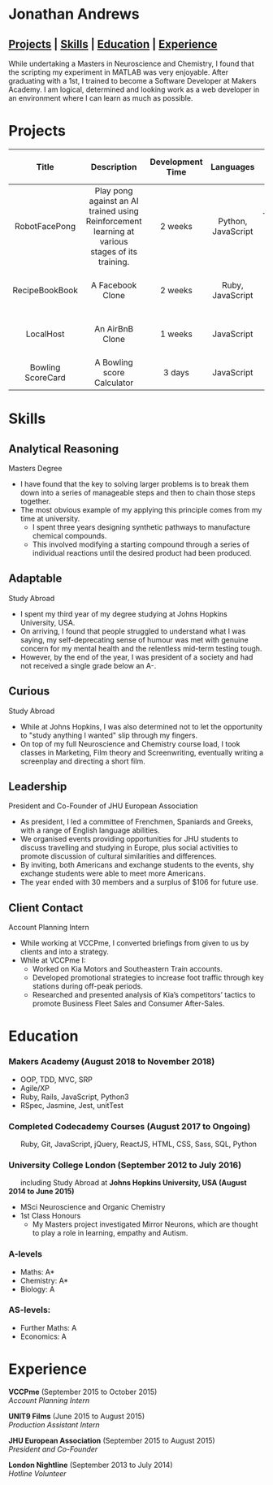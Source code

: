 # Jonathan Andrews

## [Projects](#Projects) | [Skills](#Skills) | [Education](#Education) | [Experience](#Experience)

While undertaking a Masters in Neuroscience and Chemistry, I found that the scripting my experiment in MATLAB was very enjoyable. After graduating with a 1st, I trained to become a Software Developer at Makers Academy. I am logical, determined and looking work as a web developer in an environment where I can learn as much as possible.

# Projects

| Title | Description | Development Time | Languages | Technologies | Testing | Link to Repo |
| :---: |:-----------:| :-----------:| :-----------:| :-----------:| :-----------: | :-----------:|
| RobotFacePong   | Play pong against an AI trained using Reinforcement learning at various stages of its training. | 2 weeks |Python, JavaScript|  TensorFlow, TensorFlow.JS, Keras, ExpressJS, Heroku  | unitTest, Jest, Travis CI |[:tennis:](https://github.com/JonathanAndrews/robot_pong)|
| RecipeBookBook | A Facebook Clone | 2 weeks | Ruby, JavaScript | Rails, React, PostgreSQL, Heroku | RSpec, Jest, Capybara, Travis CI |[:book:](https://github.com/JonathanAndrews/acebook-RecipeBookBook)|
| LocalHost | An AirBnB Clone | 1 weeks | JavaScript | Node, ExpressJS, Mongoose, MongoDB | Zombie, Jest, Zombie | [:house_with_garden:](https://github.com/JonathanAndrews/MakersBnB)|
| Bowling ScoreCard | A Bowling score Calculator | 3 days | JavaScript | Node, ExpressJS | RSpec, Jest, Puppeteer | [:bowling:](https://github.com/JonathanAndrews/bowling-challenge)|


# Skills

## Analytical Reasoning

Masters Degree

- I have found that the key to solving larger problems is to break them down into a series of manageable steps and then to chain those steps together.
- The most obvious example of my applying this principle comes from my time at university.
  - I spent three years designing synthetic pathways to manufacture chemical compounds.
  - This involved modifying a starting compound through a series of individual reactions until the desired product had been produced.

## Adaptable

Study Abroad

- I spent my third year of my degree studying at Johns Hopkins University, USA.
- On arriving, I found that people struggled to understand what I was saying, my self-deprecating sense of humour was met with genuine concern for my mental health and the relentless mid-term testing tough.
- However, by the end of the year, I was president of a society and had not received a single grade below an A-.

## Curious

Study Abroad

- While at Johns Hopkins, I was also determined not to let the opportunity to "study anything I wanted" slip through my fingers.
- On top of my full Neuroscience and Chemistry course load, I took classes in Marketing, Film theory and Screenwriting, eventually writing a screenplay and directing a short film.

## Leadership

President and Co-Founder of JHU European Association

- As president, I led a committee of Frenchmen, Spaniards and Greeks, with a range of English language abilities.
- We organised events providing opportunities for JHU students to discuss travelling and studying in Europe, plus social activities to promote discussion of cultural similarities and differences.
- By inviting, both Americans and exchange students to the events, shy exchange students were able to meet more Americans.
- The year ended with 30 members and a surplus of $106 for future use.

## Client Contact

Account Planning Intern

- While working at VCCPme, I converted briefings from given to us by clients and into a strategy.
- While at VCCPme I:
  - Worked on Kia Motors and Southeastern Train accounts.
  - Developed promotional strategies to increase foot traffic through key stations during off-peak periods.
  - Researched and presented analysis of Kia’s competitors’ tactics to promote Business Fleet Sales and Consumer After-Sales.

# Education

### Makers Academy (August 2018 to November 2018)

- OOP, TDD, MVC, SRP
- Agile/XP
- Ruby, Rails, JavaScript, Python3
- RSpec, Jasmine, Jest, unitTest

### Completed Codecademy Courses (August 2017 to Ongoing)

&nbsp;&nbsp;&nbsp;&nbsp;&nbsp;&nbsp;Ruby, Git, JavaScript, jQuery, ReactJS, HTML, CSS, Sass, SQL, Python

### University College London (September 2012 to July 2016)
&nbsp;&nbsp;&nbsp;&nbsp;&nbsp;&nbsp;including Study Abroad at **Johns Hopkins University, USA (August 2014 to June 2015)**

- MSci Neuroscience and Organic Chemistry
- 1st Class Honours
  - My Masters project investigated Mirror Neurons, which are thought to play a role in learning, empathy and Autism.

### A-levels

- Maths: A*
- Chemistry: A*
- Biology: A

### AS-levels:

- Further Maths: A
- Economics: A

# Experience

**VCCPme** (September 2015 to October 2015)    
*Account Planning Intern*

**UNIT9 Films** (June 2015 to August 2015)   
*Production Assistant Intern*

**JHU European Association** (September 2015 to August 2015)   
*President and Co-Founder*

**London Nightline** (September 2013 to July 2014)   
*Hotline Volunteer*
